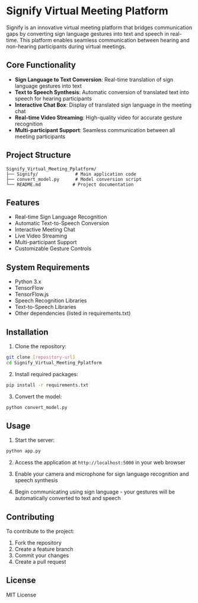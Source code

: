 # Signify Virtual Meeting Platform

Signify is an innovative virtual meeting platform that bridges communication gaps by converting sign language gestures into text and speech in real-time. This platform enables seamless communication between hearing and non-hearing participants during virtual meetings.

## Core Functionality

- **Sign Language to Text Conversion**: Real-time translation of sign language gestures into text
- **Text to Speech Synthesis**: Automatic conversion of translated text into speech for hearing participants
- **Interactive Chat Box**: Display of translated sign language in the meeting chat
- **Real-time Video Streaming**: High-quality video for accurate gesture recognition
- **Multi-participant Support**: Seamless communication between all meeting participants

## Project Structure

```
Signify_Virtual_Meeting_Pplatform/
├── Signify/              # Main application code
├── convert_model.py      # Model conversion script
└── README.md            # Project documentation
```

## Features

- Real-time Sign Language Recognition
- Automatic Text-to-Speech Conversion
- Interactive Meeting Chat
- Live Video Streaming
- Multi-participant Support
- Customizable Gesture Controls

## System Requirements

- Python 3.x
- TensorFlow
- TensorFlow.js
- Speech Recognition Libraries
- Text-to-Speech Libraries
- Other dependencies (listed in requirements.txt)

## Installation

1. Clone the repository:

```bash
git clone [repository-url]
cd Signify_Virtual_Meeting_Pplatform
```

2. Install required packages:

```bash
pip install -r requirements.txt
```

3. Convert the model:

```bash
python convert_model.py
```

## Usage

1. Start the server:

```bash
python app.py
```

2. Access the application at `http://localhost:5000` in your web browser

3. Enable your camera and microphone for sign language recognition and speech synthesis

4. Begin communicating using sign language - your gestures will be automatically converted to text and speech

## Contributing

To contribute to the project:

1. Fork the repository
2. Create a feature branch
3. Commit your changes
4. Create a pull request

## License

MIT License
